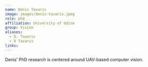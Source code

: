 ```yaml
---
name: Denis Tavaris
image: images/denis-tavaris.jpeg
role: phd
affiliation: University of Udine
group: Vision
aliases:
  - D. Tavaris
  - D Tavaris
links:
---
```


Denis' PhD research is centered around UAV-based computer vision.